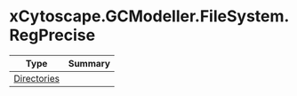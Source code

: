 ﻿
# xCytoscape.GCModeller.FileSystem.RegPrecise

|Type|Summary|
|----|-------|
|[Directories](./Directories.md)||

